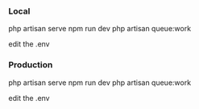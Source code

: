 ### Local
php artisan serve
npm run dev
php artisan queue:work

edit the .env



### Production
php artisan serve
npm run dev
php artisan queue:work

edit the .env




